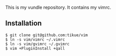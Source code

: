 This is my vundle repository. It contains my vimrc.

## Installation
```
$ git clone git@github.com:tikue/vim
$ ln -s vim/vimrc ~/.vimrc
$ ln -s vim/gvimrc ~/.gvimrc
$ vim +PluginInstall +qall
```
